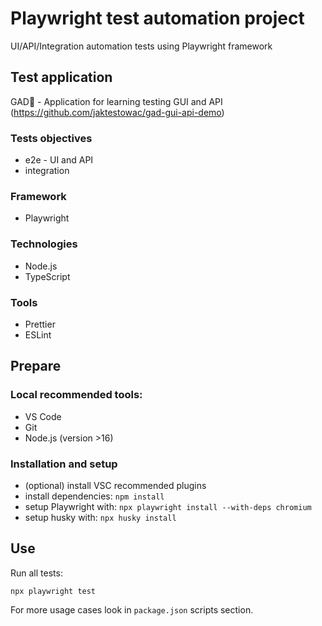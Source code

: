 # Playwright test automation project

UI/API/Integration automation tests using Playwright framework

## Test application

GAD🦎 - Application for learning testing GUI and API
(https://github.com/jaktestowac/gad-gui-api-demo)

### Tests objectives

- e2e - UI and API
- integration

### Framework

- Playwright

### Technologies

- Node.js
- TypeScript

### Tools

- Prettier
- ESLint

## Prepare

### Local recommended tools:

- VS Code
- Git
- Node.js (version >16)

### Installation and setup

- (optional) install VSC recommended plugins
- install dependencies: `npm install`
- setup Playwright with: `npx playwright install --with-deps chromium`
- setup husky with: `npx husky install`

## Use

Run all tests:

```
npx playwright test
```

For more usage cases look in `package.json` scripts section.
